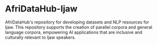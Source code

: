 # AfriDataHub-Ijaw
AfriDataHub's repository for developing datasets and NLP resources for Ijaw. This repository supports the creation of parallel corpora and general language corpora, empowering AI applications that are inclusive and culturally relevant to Ijaw speakers.
